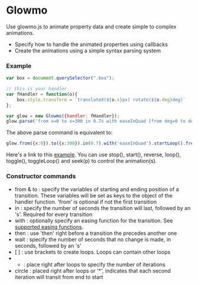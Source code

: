 # Glowmo

Use glowmo.js to animate property data and create simple to complex animations.

- Specify how to handle the animated properties using callbacks
- Create the animations using a simple syntax parsing system

### Example

```js
var box = document.querySelector(".box");

// this is your handler
var fHandler = function(o){
	box.style.transform = `translateX(${o.x}px) rotate(${o.deg}deg)`
};

var glow = new Glowmo({handler: fHandler});
glow.parse('from x=0 to x=300 in 0.7s with easeInQuad [from deg=0 to deg = 90 in 0.3s with easeInExpo]*3 wait 1s to x=0 in 1s with easeOutBounce').loop();
```
The above parse command is equivalent to:
```js
glow.from({x:0}).to({x:300}).in(0.7).with('easeInQuad').startLoop().from({deg:0}).to({deg:90}).in(0.3).with('easeInExpo').endLoop().times(3).wait(1).to({x:0}).in(1).with('easeOutBounce').create().loop();
```

Here's a link to this [example](http://codepen.io/evan-p/pen/ZQPgVo). You can use stop(), start(), reverse, loop(), toggle(), toggleLoop() and seek(p) to control the animation(s).

### Constructor commands

- from & to : specify the variables of starting and ending position of a transition. These variables will be set as keys to the object of the handler function. 'from' is optional if not the first transition
- in : specify the number of seconds the transition will last, followed by an 's'. Required for every transition
- with : optionally specify an easing function for the transition. See [supported easing functions](https://github.com/danro/jquery-easing/blob/master/jquery.easing.js).
- then : use 'then' right before a transition the precedes another one
- wait : specify the number of seconds that no change is made, in seconds, followed by an 's'
- [  \] : use brackets to create loops. Loops can contain other loops
- * : place right after loops to specify the number of iterations
- circle : placed right after loops or '*', indicates that each second iteration will transit from end to start
